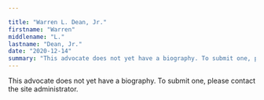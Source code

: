 ```yaml
---

title: "Warren L. Dean, Jr."
firstname: "Warren"
middlename: "L."
lastname: "Dean, Jr."
date: "2020-12-14"
summary: "This advocate does not yet have a biography. To submit one, please contact the site administrator."
---
```

This advocate does not yet have a biography. To submit one, please contact the site administrator.

